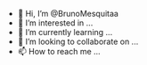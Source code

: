 - 👋 Hi, I’m @BrunoMesquitaa
- 👀 I’m interested in ...
- 🌱 I’m currently learning ...
- 💞️ I’m looking to collaborate on ...
- 📫 How to reach me ...

<!---
BrunoMesquitaa/BrunoMesquitaa is a ✨ special ✨ repository because its `README.md` (this file) appears on your GitHub profile.
You can click the Preview link to take a look at your changes.
--->
